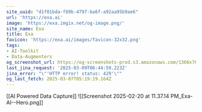 ```yaml
---
site_uuid: "d1f01bda-f89b-4797-ba6f-a92aa95b9ae6"
url: 'https://exa.ai'
image: 'https://exa.imgix.net/og-image.png/'
site_name: Exa
title: Exa
favicon: 'https://exa.ai/images/favicon-32x32.png'
tags:
- AI-Toolkit
- Data-Augmenters
og_screenshot_url: https://og-screenshots-prod.s3.amazonaws.com/1366x768/80/false/4e5366f94fed9021301ddf674365632a0491e9a5a181856fc740a8c1d911a4d8.jpeg
last_jina_request: '2025-03-09T06:44:59.223Z'
jina_error: "\"'HTTP error! status: 429'\""
og_last_fetch: 2025-03-07T05:19:19.164Z
---
```

[[AI Powered Data Capture]]
![[Screenshot 2025-02-20 at 11.37.14 PM_Exa-AI--Hero.png]]
